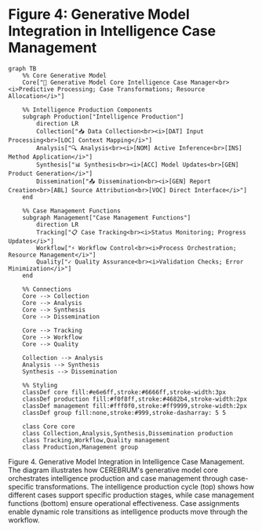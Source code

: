 # Figure 4: Generative Model Integration in Intelligence Case Management

```mermaid
graph TB
    %% Core Generative Model
    Core["🧠 Generative Model Core Intelligence Case Manager<br><i>Predictive Processing; Case Transformations; Resource Allocation</i>"]

    %% Intelligence Production Components
    subgraph Production["Intelligence Production"]
        direction LR
        Collection["📥 Data Collection<br><i>[DAT] Input Processing<br>[LOC] Context Mapping</i>"]
        Analysis["🔍 Analysis<br><i>[NOM] Active Inference<br>[INS] Method Application</i>"]
        Synthesis["📊 Synthesis<br><i>[ACC] Model Updates<br>[GEN] Product Generation</i>"]
        Dissemination["📤 Dissemination<br><i>[GEN] Report Creation<br>[ABL] Source Attribution<br>[VOC] Direct Interface</i>"]
    end

    %% Case Management Functions
    subgraph Management["Case Management Functions"]
        direction LR
        Tracking["📋 Case Tracking<br><i>Status Monitoring; Progress Updates</i>"]
        Workflow["⚡ Workflow Control<br><i>Process Orchestration; Resource Management</i>"]
        Quality["✓ Quality Assurance<br><i>Validation Checks; Error Minimization</i>"]
    end

    %% Connections
    Core --> Collection
    Core --> Analysis
    Core --> Synthesis
    Core --> Dissemination
    
    Core --> Tracking
    Core --> Workflow
    Core --> Quality

    Collection --> Analysis
    Analysis --> Synthesis
    Synthesis --> Dissemination

    %% Styling
    classDef core fill:#e6e6ff,stroke:#6666ff,stroke-width:3px
    classDef production fill:#f0f8ff,stroke:#4682b4,stroke-width:2px
    classDef management fill:#fff0f0,stroke:#ff9999,stroke-width:2px
    classDef group fill:none,stroke:#999,stroke-dasharray: 5 5

    class Core core
    class Collection,Analysis,Synthesis,Dissemination production
    class Tracking,Workflow,Quality management
    class Production,Management group
```

Figure 4. Generative Model Integration in Intelligence Case Management. The diagram illustrates how CEREBRUM's generative model core orchestrates intelligence production and case management through case-specific transformations. The intelligence production cycle (top) shows how different cases support specific production stages, while case management functions (bottom) ensure operational effectiveness. Case assignments enable dynamic role transitions as intelligence products move through the workflow.
